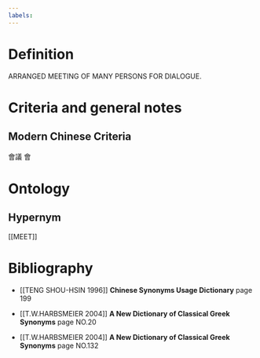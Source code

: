```yaml
---
labels: 
---
```


# Definition
ARRANGED MEETING OF MANY PERSONS FOR DIALOGUE.
# Criteria and general notes
## Modern Chinese Criteria
會議
會
# Ontology

## Hypernym
[[MEET]]
# Bibliography
- [[TENG SHOU-HSIN 1996]]
**Chinese Synonyms Usage Dictionary** page 199

- [[T.W.HARBSMEIER 2004]]
**A New Dictionary of Classical Greek Synonyms** page NO.20

- [[T.W.HARBSMEIER 2004]]
**A New Dictionary of Classical Greek Synonyms** page NO.132
